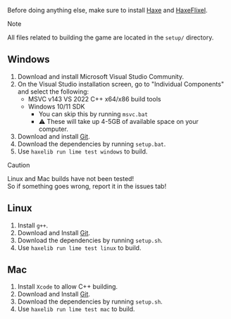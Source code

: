 Before doing anything else, make sure to install [Haxe](https://haxe.org/download/) and [HaxeFlixel](https://haxeflixel.com/documentation/install-haxeflixel/).

> [!NOTE]
> All files related to building the game are located in the `setup/` directory.

## Windows
1. Download and install Microsoft Visual Studio Community.
2. On the Visual Studio installation screen, go to "Individual Components" and select the following:
    * MSVC v143 VS 2022 C++ x64/x86 build tools
    * Windows 10/11 SDK
        * You can skip this by running `msvc.bat`
        * ⚠ These will take up 4-5GB of available space on your computer.
3. Download and install [Git](https://git-scm.com/download).
4. Download the dependencies by running `setup.bat`.
5. Use `haxelib run lime test windows` to build.

> [!CAUTION]
> Linux and Mac builds have not been tested! <br>
> So if something goes wrong, report it in the issues tab!

## Linux
1. Install `g++`.
2. Download and Install [Git](https://git-scm.com/download).
3. Download the dependencies by running `setup.sh`.
4. Use `haxelib run lime test linux` to build.

## Mac
1. Install `Xcode` to allow C++ building.
2. Download and Install [Git](https://git-scm.com/download).
3. Download the dependencies by running `setup.sh`.
4. Use `haxelib run lime test mac` to build.